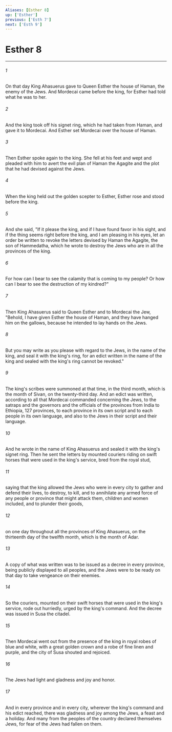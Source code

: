 ```yaml
---
Aliases: [Esther 8]
up: ['Esther']
previous: ['Esth 7']
next: ['Esth 9']
---
```

# Esther 8
***



###### 1 
On that day King Ahasuerus gave to Queen Esther the house of Haman, the enemy of the Jews. And Mordecai came before the king, for Esther had told what he was to her. 

###### 2 
And the king took off his signet ring, which he had taken from Haman, and gave it to Mordecai. And Esther set Mordecai over the house of Haman. 

###### 3 
Then Esther spoke again to the king. She fell at his feet and wept and pleaded with him to avert the evil plan of Haman the Agagite and the plot that he had devised against the Jews. 

###### 4 
When the king held out the golden scepter to Esther, Esther rose and stood before the king. 

###### 5 
And she said, "If it please the king, and if I have found favor in his sight, and if the thing seems right before the king, and I am pleasing in his eyes, let an order be written to revoke the letters devised by Haman the Agagite, the son of Hammedatha, which he wrote to destroy the Jews who are in all the provinces of the king. 

###### 6 
For how can I bear to see the calamity that is coming to my people? Or how can I bear to see the destruction of my kindred?" 

###### 7 
Then King Ahasuerus said to Queen Esther and to Mordecai the Jew, "Behold, I have given Esther the house of Haman, and they have hanged him on the gallows, because he intended to lay hands on the Jews. 

###### 8 
But you may write as you please with regard to the Jews, in the name of the king, and seal it with the king's ring, for an edict written in the name of the king and sealed with the king's ring cannot be revoked." 

###### 9 
The king's scribes were summoned at that time, in the third month, which is the month of Sivan, on the twenty-third day. And an edict was written, according to all that Mordecai commanded concerning the Jews, to the satraps and the governors and the officials of the provinces from India to Ethiopia, 127 provinces, to each province in its own script and to each people in its own language, and also to the Jews in their script and their language. 

###### 10 
And he wrote in the name of King Ahasuerus and sealed it with the king's signet ring. Then he sent the letters by mounted couriers riding on swift horses that were used in the king's service, bred from the royal stud, 

###### 11 
saying that the king allowed the Jews who were in every city to gather and defend their lives, to destroy, to kill, and to annihilate any armed force of any people or province that might attack them, children and women included, and to plunder their goods, 

###### 12 
on one day throughout all the provinces of King Ahasuerus, on the thirteenth day of the twelfth month, which is the month of Adar. 

###### 13 
A copy of what was written was to be issued as a decree in every province, being publicly displayed to all peoples, and the Jews were to be ready on that day to take vengeance on their enemies. 

###### 14 
So the couriers, mounted on their swift horses that were used in the king's service, rode out hurriedly, urged by the king's command. And the decree was issued in Susa the citadel. 

###### 15 
Then Mordecai went out from the presence of the king in royal robes of blue and white, with a great golden crown and a robe of fine linen and purple, and the city of Susa shouted and rejoiced. 

###### 16 
The Jews had light and gladness and joy and honor. 

###### 17 
And in every province and in every city, wherever the king's command and his edict reached, there was gladness and joy among the Jews, a feast and a holiday. And many from the peoples of the country declared themselves Jews, for fear of the Jews had fallen on them.
